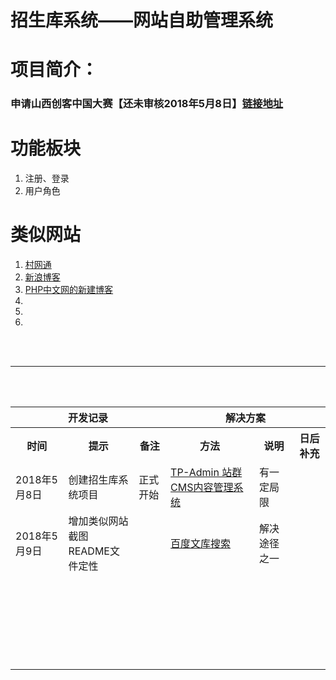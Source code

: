 # 招生库系统——网站自助管理系统
<h1>项目简介：</h1>
<h3>申请山西创客中国大赛【还未审核2018年5月8日】<a href="http://www.cnmaker.org.cn/account/index.html">链接地址</a></h3>
<p></p>
<h1>功能板块</h1>
<ol>
	<li>注册、登录</li>
	<li>用户角色</li>
</ol>
<h1>类似网站</h1>
<ol>
	<li><a href="https://www.gove.cn/">村网通</a></li>
	<li><a href="">新浪博客</a></li>
	<li><a href="http://www.php.cn/#blog_kaitong">PHP中文网的新建博客</a></li>
	<li><a href=""></a></li>
	<li><a href=""></a></li>
	<li><a href=""></a></li>
</ol>
<br/><br/><hr/><br/><br/>
<table>
	<tr>
		<th colspan="3">开发记录</th>
		<th colspan="3">解决方案</th>
	</tr>
	<tr>
		<th>时间</th>
		<th>提示</th>
		<th>备注</th>
		<th>方法</th>
		<th>说明</th>
		<th>日后补充</th>
	</tr>
	<!-- 2018.5.8 -->
	<tr>
		<td>2018年5月8日</td>
		<td>创建招生库系统项目</td>
		<td>正式开始</td>
		<td><a href="http://www.thinkphp.cn/topic/52748.html">TP-Admin 站群CMS内容管理系统</a></td>
		<td>有一定局限</td>
		<td></td>
	</tr>
	<tr>
		<td>2018年5月9日</td>
		<td>增加类似网站截图<br/>README文件定性</td>
		<td></td>
		<td><a href="https://wenku.baidu.com/search?word=%D7%D4%D6%FA%BD%A8%D5%BE%CF%B5%CD%B3&org=0&ie=gbk">百度文库搜索</a></td>
		<td>解决途径之一</td>
		<td></td>
	</tr>
	<tr>
		<td></td>
		<td></td>
		<td></td>
		<td></td>
		<td></td>
		<td></td>
	</tr>
	<tr>
		<td></td>
		<td></td>
		<td></td>
		<td></td>
		<td></td>
		<td></td>
	</tr>
	<tr>
		<td></td>
		<td></td>
		<td></td>
		<td></td>
		<td></td>
		<td></td>
	</tr>
	<tr>
		<td></td>
		<td></td>
		<td></td>
		<td></td>
		<td></td>
		<td></td>
	</tr>
	<tr>
		<td></td>
		<td></td>
		<td></td>
		<td></td>
		<td></td>
		<td></td>
	</tr>
	<tr>
		<td></td>
		<td></td>
		<td></td>
		<td></td>
		<td></td>
		<td></td>
	</tr>
	<tr>
		<td></td>
		<td></td>
		<td></td>
		<td></td>
		<td></td>
		<td></td>
	</tr>
	<tr>
		<td></td>
		<td></td>
		<td></td>
		<td></td>
		<td></td>
		<td></td>
	</tr>
	<tr>
		<td></td>
		<td></td>
		<td></td>
		<td></td>
		<td></td>
		<td></td>
	</tr>
	<tr>
		<td></td>
		<td></td>
		<td></td>
		<td></td>
		<td></td>
		<td></td>
	</tr>
	<tr>
		<td></td>
		<td></td>
		<td></td>
		<td></td>
		<td></td>
		<td></td>
	</tr>
	<tr>
		<td></td>
		<td></td>
		<td></td>
		<td></td>
		<td></td>
		<td></td>
	</tr>
	<tr>
		<td></td>
		<td></td>
		<td></td>
		<td></td>
		<td></td>
		<td></td>
	</tr>
	<tr>
		<td></td>
		<td></td>
		<td></td>
		<td></td>
		<td></td>
		<td></td>
	</tr>
	<tr>
		<td></td>
		<td></td>
		<td></td>
		<td></td>
		<td></td>
		<td></td>
	</tr>
	<tr>
		<td></td>
		<td></td>
		<td></td>
		<td></td>
		<td></td>
		<td></td>
	</tr>
	<tr>
		<td></td>
		<td></td>
		<td></td>
		<td></td>
		<td></td>
		<td></td>
	</tr>
	<tr>
		<td></td>
		<td></td>
		<td></td>
		<td></td>
		<td></td>
		<td></td>
	</tr>
	<tr>
		<td></td>
		<td></td>
		<td></td>
		<td></td>
		<td></td>
		<td></td>
	</tr>
	<tr>
		<td></td>
		<td></td>
		<td></td>
		<td></td>
		<td></td>
		<td></td>
	</tr>
	<tr>
		<td></td>
		<td></td>
		<td></td>
		<td></td>
		<td></td>
		<td></td>
	</tr>
	<tr>
		<td></td>
		<td></td>
		<td></td>
		<td></td>
		<td></td>
		<td></td>
	</tr>
	<tr>
		<td></td>
		<td></td>
		<td></td>
		<td></td>
		<td></td>
		<td></td>
	</tr>
	<tr>
		<td></td>
		<td></td>
		<td></td>
		<td></td>
		<td></td>
		<td></td>
	</tr>
	<tr>
		<td></td>
		<td></td>
		<td></td>
		<td></td>
		<td></td>
		<td></td>
	</tr>




</table>
